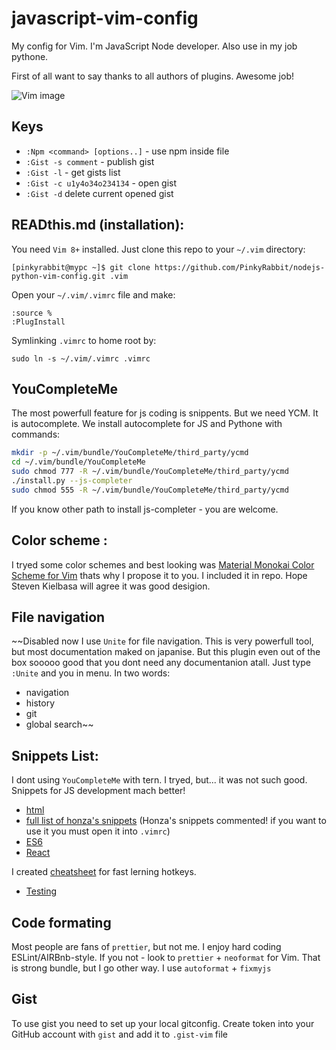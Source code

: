 # javascript-vim-config
My config for Vim. I'm JavaScript Node developer. Also use in my job pythone.

First of all want to say thanks to all authors of plugins. Awesome job!

![Vim image](https://github.com/PinkyRabbit/javascript-vim-config/blob/master/image.png "Vim on Ubuntu image")
## Keys
* `:Npm <command> [options..]` - use npm inside file
* `:Gist -s comment` - publish gist
* `:Gist -l` - get gists list
* `:Gist -c u1y4o34o234134` - open gist
* `:Gist -d` delete current opened gist

## READthis.md (installation):
You need `Vim 8+` installed. Just clone this repo to your `~/.vim` directory:
```
[pinkyrabbit@mypc ~]$ git clone https://github.com/PinkyRabbit/nodejs-python-vim-config.git .vim
```

Open your `~/.vim/.vimrc` file and make:
```
:source %
:PlugInstall
```

Symlinking `.vimrc` to home root by:
```
sudo ln -s ~/.vim/.vimrc .vimrc
```

## YouCompleteMe
The most powerfull feature for js coding is snippents. But we need YCM. It is autocomplete. We install autocomplete for JS and Pythone with commands:
```sh
mkdir -p ~/.vim/bundle/YouCompleteMe/third_party/ycmd
cd ~/.vim/bundle/YouCompleteMe
sudo chmod 777 -R ~/.vim/bundle/YouCompleteMe/third_party/ycmd
./install.py --js-completer
sudo chmod 555 -R ~/.vim/bundle/YouCompleteMe/third_party/ycmd
```
If you know other path to install js-completer - you are welcome.

## Color scheme :
I tryed some color schemes and best looking was [Material Monokai Color Scheme for Vim](https://github.com/skielbasa/vim-material-monokai) thats why I propose it to you. I included it in repo. Hope Steven Kielbasa will agree it was good desigion.

## File navigation
~~Disabled now
I use `Unite` for file navigation. This is very powerfull tool, but most documentation maked on japanise. But this plugin even out of the box sooooo good that you dont need any documentanion atall. Just type `:Unite` and you in menu. In two words:
* navigation
* history
* git
* global search~~

## Snippets List:
I dont using `YouCompleteMe` with tern. I tryed, but... it was not such good. Snippets for JS development mach better!
* [html](https://github.com/honza/vim-snippets/blob/master/snippets/html.snippets)
* [full list of honza's snippets](https://github.com/honza/vim-snippets/tree/master/snippets)
(Honza's snippets commented! if you want to use it you must open it into `.vimrc`) 
* [ES6](https://github.com/epilande/vim-es2015-snippets)
* [React](https://github.com/epilande/vim-react-snippets)

I created [cheatsheet](https://github.com/PinkyRabbit/my-cheatsheets-A3-A2/blob/master/snippets%20Vim-React%20A2.docx) for fast lerning hotkeys.
* [Testing](https://github.com/alexbyk/vim-ultisnips-js-testing)

## Code formating
Most people are fans of `prettier`, but not me. I enjoy hard coding ESLint/AIRBnb-style. If you not - look to `prettier` + `neoformat` for Vim. That is strong bundle, but I go other way. I use `autoformat` + `fixmyjs`

## Gist
To use gist you need to set up your local gitconfig. Create token into your GitHub account with `gist` and add it to `.gist-vim` file
